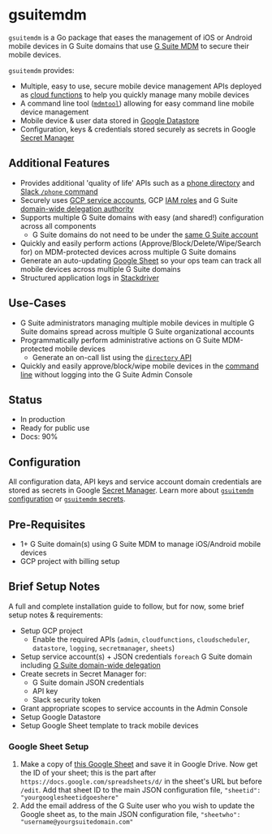 # gsuitemdm
`gsuitemdm` is a Go package that eases the management of iOS or Android mobile devices in G Suite domains that use [G Suite MDM](https://support.google.com/a/answer/1734200?hl=en) to secure their mobile devices.

`gsuitemdm` provides:
* Multiple, easy to use, secure mobile device management APIs deployed as [cloud functions](https://github.com/rickt/gsuitemdm/tree/master/cloudfunctions/) to help you quickly manage many mobile devices 
* A command line tool ([`mdmtool`](https://github.com/rickt/gsuitemdm/tree/master/mdmtool)) allowing for easy command line mobile device management
* Mobile device & user data stored in [Google Datastore](https://cloud.google.com/datastore/docs/)
* Configuration, keys & credentials stored securely as secrets in Google [Secret Manager](https://cloud.google.com/secret-manager/docs/)

## Additional Features ##
* Provides additional 'quality of life' APIs such as a [phone directory](https://github.com/rickt/gsuitemdm/tree/master/cloudfunctions/directory) and [Slack `/phone` command](https://github.com/rickt/gsuitemdm/tree/master/cloudfunctions/directory)
* Securely uses [GCP service accounts](https://developers.google.com/identity/protocols/OAuth2ServiceAccount), GCP [IAM roles](https://cloud.google.com/iam/docs/overview) and G Suite [domain-wide delegation authority](https://gsuite-developers.googleblog.com/2012/11/domain-wide-delegation-of-authority-and.html)
* Supports multiple G Suite domains with easy (and shared!) configuration across all components
  * G Suite domains do not need to be under the [same G Suite account](https://support.google.com/a/answer/182081?hl=en)
* Quickly and easily perform actions (Approve/Block/Delete/Wipe/Search for) on MDM-protected devices across multiple G Suite domains
* Generate an auto-updating [Google Sheet](https://github.com/rickt/gsuitemdm/tree/master/cloudfunctions/updatesheet) so your ops team can track all mobile devices across multiple G Suite domains
* Structured application logs in [Stackdriver](https://cloud.google.com/logging/)

## Use-Cases ##
* G Suite administrators managing multiple mobile devices in multiple G Suite domains spread across multiple G Suite organizational accounts
* Programmatically perform administrative actions on G Suite MDM-protected mobile devices 
  * Generate an on-call list using the [`directory` API](https://github.com/rickt/gsuitemdm/tree/master/cloudfunctions/directory)
* Quickly and easily approve/block/wipe mobile devices in the [command line](https://github.com/rickt/gsuitemdm/tree/master/mdmtool) without logging into the G Suite Admin Console

## Status
* In production
* Ready for public use
* Docs: 90%

## Configuration ##
All configuration data, API keys and service account domain credentials are stored as secrets in Google [Secret Manager](https://cloud.google.com/secret-manager/docs/). Learn more about [`gsuitemdm` configuration](https://github.com/rickt/gsuitemdm/tree/master/cloudfunctions#configuration) or [`gsuitemdm` secrets](https://github.com/rickt/gsuitemdm/tree/master/cloudfunctions#configuration-secrets).

## Pre-Requisites ##
* 1+ G Suite domain(s) using G Suite MDM to manage iOS/Android mobile devices
* GCP project with billing setup

## Brief Setup Notes
A full and complete installation guide to follow, but for now, some brief setup notes & requirements: 

* Setup GCP project 
  * Enable the required APIs (`admin`, `cloudfunctions`, `cloudscheduler`, `datastore`, `logging`, `secretmanager`, `sheets`)
* Setup service account(s) + JSON credentials `foreach` G Suite domain including [G Suite domain-wide delegation](https://developers.google.com/admin-sdk/directory/v1/guides/delegation)
* Create secrets in Secret Manager for: 
  * G Suite domain JSON credentials
  * API key
  * Slack security token
* Grant appropriate scopes to service accounts in the Admin Console
* Setup Google Datastore
* Setup Google Sheet template to track mobile devices

### Google Sheet Setup
1. Make a copy of [this Google Sheet](https://update.url) and save it in Google Drive. Now get the ID of your sheet; this is the part after `https://docs.google.com/spreadsheets/d/` in the sheet's URL but before `/edit`. Add that sheet ID to the main JSON configuration file, `"sheetid": "yourgooglesheetidgoeshere"`
2. Add the email address of the G Suite user who you wish to update the Google sheet as, to the main JSON configuration file, `"sheetwho": "username@yourgsuitedomain.com"`

